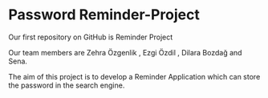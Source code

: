 Password Reminder-Project
================

Our first repository on GitHub is Reminder Project

Our team members are Zehra Özgenlik , Ezgi Özdil , Dilara Bozdağ and Sena.

The aim of this project is to develop a Reminder Application which can store the password in the search engine.
